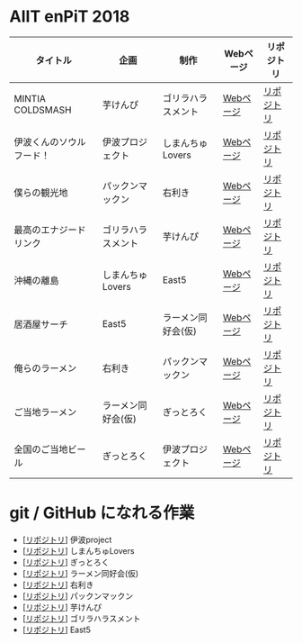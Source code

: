 # AIIT enPiT 2018

| タイトル | 企画 | 制作 | Webページ | リポジトリ |
----|----|----|----|---- 
| MINTIA COLDSMASH | 芋けんぴ | ゴリラハラスメント | [Webページ](https://riono210.github.io/mintia_project/) | [リポジトリ](https://github.com/riono210/mintia_project) |
| 伊波くんのソウルフード！ | 伊波プロジェクト | しまんちゅLovers | [Webページ](https://kugimasa.github.io/iha-project/) | [リポジトリ](https://github.com/kugimasa/iha-project) |
| 僕らの観光地 | パックンマックン | 右利き | [Webページ](https://rkdora.github.io/right_hand/) | [リポジトリ](https://github.com/rkdora/right_hand) |
| 最高のエナジードリンク | ゴリラハラスメント | 芋けんぴ | [Webページ](https://Momo-ASKR.github.io/energy_drink_library) | [リポジトリ](https://github.com/Momo-ASKR/energy_drink_library) |
| 沖縄の離島 | しまんちゅLovers | East5 | [Webページ](https://East6.github.io/introduce_kurozima) | [リポジトリ](https://github.com/East6/introduce_kurozima/) |
| 居酒屋サーチ | East5 | ラーメン同好会(仮) | [Webページ](https://HiRoKiiii.github.io/search_izakaya) | [リポジトリ](https://github.com/HiRoKiiii/search_izakaya/) |
| 俺らのラーメン | 右利き | パックンマックン | [Webページ](https://tanacchi.github.io/our_ramen) | [リポジトリ](https://github.com/tanacchi/our_ramen/) |
| ご当地ラーメン | ラーメン同好会(仮) | ぎっとろく | [Webページ](https://Kumaharu.github.io/GtouchiRamen/) | [リポジトリ](https://github.com/Kumaharu/GtouchiRamen/) |
| 全国のご当地ビール | ぎっとろく | 伊波プロジェクト | [Webページ](https://e165719.github.io/team_project/) | [リポジトリ](https://github.com/e165719/team_project/) |


# git / GitHub になれる作業

* [[リポジトリ](https://github.com/e165719/team_project/)] 伊波project
* [[リポジトリ](https://github.com/kugimasa/team_project-/)] しまんちゅLovers
* [[リポジトリ](https://github.com/Kumaharu/team_project/)] ぎっとろく
* [[リポジトリ](https://github.com/e165744/team_project/)] ラーメン同好会(仮)
* [[リポジトリ](https://github.com/rkdora/team_project/)] 右利き
* [[リポジトリ](https://github.com/naga55/team_project/)] パックンマックン
* [[リポジトリ](https://github.com/Momo-ASKR/team_project/)] 芋けんぴ
* [[リポジトリ](https://github.com/shrink64/team_project/)] ゴリラハラスメント
* [[リポジトリ](https://github.com/East6/team_project/)] East5
